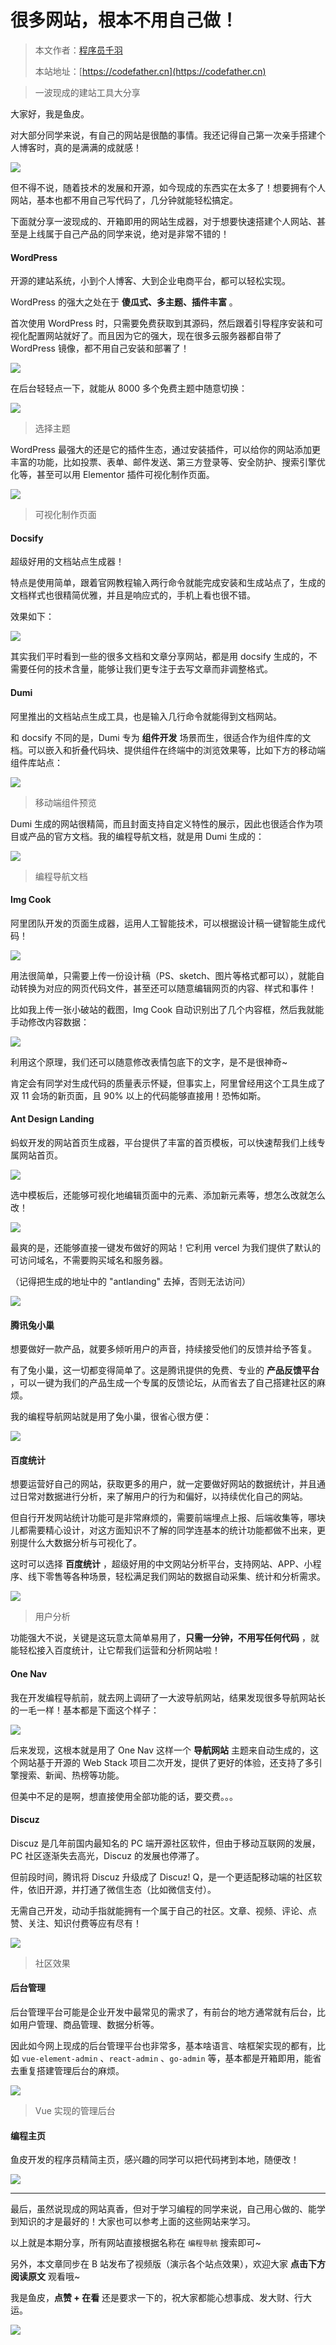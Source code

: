 # 很多网站，根本不用自己做！

> 本文作者：[程序员千羽](https://yuyuanweb.feishu.cn/wiki/Abldw5WkjidySxkKxU2cQdAtnah)
>
> 本站地址：[https://codefather.cn](https://codefather.cn)

> 一波现成的建站工具大分享

大家好，我是鱼皮。

对大部分同学来说，有自己的网站是很酷的事情。我还记得自己第一次亲手搭建个人博客时，真的是满满的成就感！

![](https://pic.yupi.icu/5563/202311091049168.png)

但不得不说，随着技术的发展和开源，如今现成的东西实在太多了！想要拥有个人网站，基本也都不用自己写代码了，几分钟就能轻松搞定。

下面就分享一波现成的、开箱即用的网站生成器，对于想要快速搭建个人网站、甚至是上线属于自己产品的同学来说，绝对是非常不错的！

#### WordPress

开源的建站系统，小到个人博客、大到企业电商平台，都可以轻松实现。

WordPress 的强大之处在于 **傻瓜式、多主题、插件丰富** 。

首次使用 WordPress 时，只需要免费获取到其源码，然后跟着引导程序安装和可视化配置网站就好了。而且因为它的强大，现在很多云服务器都自带了 WordPress 镜像，都不用自己安装和部署了！

![](https://pic.yupi.icu/5563/202311091049165.png)

在后台轻轻点一下，就能从 8000 多个免费主题中随意切换：

![](https://pic.yupi.icu/5563/202311091049279.png)

> 选择主题

WordPress 最强大的还是它的插件生态，通过安装插件，可以给你的网站添加更丰富的功能，比如投票、表单、邮件发送、第三方登录等、安全防护、搜索引擎优化等，甚至可以用 Elementor 插件可视化制作页面。

![](https://pic.yupi.icu/5563/202311091049473.gif)

> 可视化制作页面

#### Docsify

超级好用的文档站点生成器！

特点是使用简单，跟着官网教程输入两行命令就能完成安装和生成站点了，生成的文档样式也很精简优雅，并且是响应式的，手机上看也很不错。

效果如下：

![](https://pic.yupi.icu/5563/202311091049188.png)

其实我们平时看到一些的很多文档和文章分享网站，都是用 docsify 生成的，不需要任何的技术含量，能够让我们更专注于去写文章而非调整格式。

#### Dumi

阿里推出的文档站点生成工具，也是输入几行命令就能得到文档网站。

和 docsify 不同的是，Dumi 专为 **组件开发** 场景而生，很适合作为组件库的文档。可以嵌入和折叠代码块、提供组件在终端中的浏览效果等，比如下方的移动端组件库站点：

![](https://pic.yupi.icu/5563/202311091049172.jpeg)

> 移动端组件预览

Dumi 生成的网站很精简，而且封面支持自定义特性的展示，因此也很适合作为项目或产品的官方文档。我的编程导航文档，就是用 Dumi 生成的：

![](https://pic.yupi.icu/5563/202311091049635.png)

> 编程导航文档

#### Img Cook

阿里团队开发的页面生成器，运用人工智能技术，可以根据设计稿一键智能生成代码！

![](https://pic.yupi.icu/5563/202311091049713.png)

用法很简单，只需要上传一份设计稿（PS、sketch、图片等格式都可以），就能自动转换为对应的网页代码文件，甚至还可以随意编辑网页的内容、样式和事件！

比如我上传一张小破站的截图，Img Cook 自动识别出了几个内容框，然后我就能手动修改内容数据：

![](https://pic.yupi.icu/5563/202311091049668.png)

利用这个原理，我们还可以随意修改表情包底下的文字，是不是很神奇~

肯定会有同学对生成代码的质量表示怀疑，但事实上，阿里曾经用这个工具生成了双 11 会场的新页面，且 90% 以上的代码能够直接用！恐怖如斯。

#### Ant Design Landing

蚂蚁开发的网站首页生成器，平台提供了丰富的首页模板，可以快速帮我们上线专属网站首页。

![](https://pic.yupi.icu/5563/202311091049729.png)

选中模板后，还能够可视化地编辑页面中的元素、添加新元素等，想怎么改就怎么改！

![](https://pic.yupi.icu/5563/202311091049029.png)

最爽的是，还能够直接一键发布做好的网站！它利用 vercel 为我们提供了默认的可访问域名，不需要购买域名和服务器。

（记得把生成的地址中的 "antlanding" 去掉，否则无法访问）

![](https://pic.yupi.icu/5563/202311091049163.png)

#### 腾讯兔小巢

想要做好一款产品，就要多倾听用户的声音，持续接受他们的反馈并给予答复。

有了兔小巢，这一切都变得简单了。这是腾讯提供的免费、专业的 **产品反馈平台** ，可以一键为我们的产品生成一个专属的反馈论坛，从而省去了自己搭建社区的麻烦。

我的编程导航网站就是用了兔小巢，很省心很方便：

![](https://pic.yupi.icu/5563/202311091049225.png)

#### 百度统计

想要运营好自己的网站，获取更多的用户，就一定要做好网站的数据统计，并且通过日常对数据进行分析，来了解用户的行为和偏好，以持续优化自己的网站。

但自行开发网站统计功能可是非常麻烦的，需要前端埋点上报、后端收集等，哪块儿都需要精心设计，对这方面知识不了解的同学连基本的统计功能都做不出来，更别提什么大数据分析与可视化了。

这时可以选择 **百度统计** ，超级好用的中文网站分析平台，支持网站、APP、小程序、线下零售等各种场景，轻松满足我们网站的数据自动采集、统计和分析需求。

![](https://pic.yupi.icu/5563/202311091049211.png)

> 用户分析

功能强大不说，关键是这玩意太简单易用了，**只需一分钟，不用写任何代码** ，就能轻松接入百度统计，让它帮我们运营和分析网站啦！

#### One Nav

我在开发编程导航前，就去网上调研了一大波导航网站，结果发现很多导航网站长的一毛一样！基本都是下面这个样子：

![](https://pic.yupi.icu/5563/202311091049219.png)

后来发现，这根本就是用了 One Nav 这样一个 **导航网站** 主题来自动生成的，这个网站基于开源的 Web Stack 项目二次开发，提供了更好的体验，还支持了多引擎搜索、新闻、热榜等功能。

但美中不足的是啊，想直接使用全部功能的话，要交费。。。

#### Discuz

Discuz 是几年前国内最知名的 PC 端开源社区软件，但由于移动互联网的发展，PC 社区逐渐失去高光，Discuz 的发展也停滞了。

但前段时间，腾讯将 Discuz 升级成了 Discuz! Q，是一个更适配移动端的社区软件，依旧开源，并打通了微信生态（比如微信支付）。

无需自己开发，动动手指就能拥有一个属于自己的社区。文章、视频、评论、点赞、关注、知识付费等应有尽有！

![](https://pic.yupi.icu/5563/202311091049333.png)

> 社区效果

#### 后台管理

后台管理平台可能是企业开发中最常见的需求了，有前台的地方通常就有后台，比如用户管理、商品管理、数据分析等。

因此如今网上现成的后台管理平台也非常多，基本啥语言、啥框架实现的都有，比如 `vue-element-admin` 、`react-admin` 、`go-admin` 等，基本都是开箱即用，能省去重复搭建管理后台的麻烦。

![](https://pic.yupi.icu/5563/202311091049605.png)

> Vue 实现的管理后台

#### 编程主页

鱼皮开发的程序员精简主页，感兴趣的同学可以把代码拷到本地，随便改！

![](https://pic.yupi.icu/5563/202311091049653.png)



------


最后，虽然说现成的网站真香，但对于学习编程的同学来说，自己用心做的、能学到知识的才是最好的！大家也可以参考上面的这些网站来学习。

以上就是本期分享，所有网站直接根据名称在 `编程导航` 搜索即可~



另外，本文章同步在 B 站发布了视频版（演示各个站点效果），欢迎大家 **点击下方阅读原文** 观看哦~

我是鱼皮，**点赞 + 在看** 还是要求一下的，祝大家都能心想事成、发大财、行大运。

![](https://pic.yupi.icu/5563/202311091049724.png)